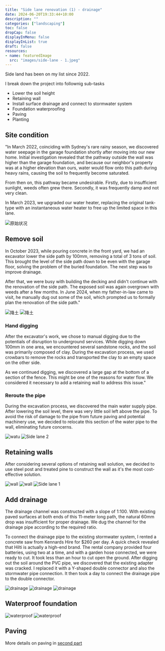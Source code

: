```yaml
---
title: "Side lane renovation (1) - drainage"
date: 2024-06-20T19:33:44+10:00
description: ""
categories: ["landscaping"]
toc: false
dropCap: false
displayInMenu: false
displayInList: true
draft: false 
resources:
- name: featuredImage
  src: "images/side-lane - 1.jpeg"
---
```


Side land has been on my list since 2022.

I break down the project into follownig sub-tasks
- Lower the soil height
- Retaining wall
- Install surface drainage and connect to stormwater system
- Foundation waterproofing
- Paving
- Planting


## Site condition

"In March 2022, coinciding with Sydney's rare rainy season, we discovered water seepage in the garage foundation shortly after moving into our new home. Initial investigation revealed that the pathway outside the wall was higher than the garage foundation, and because our neighbor's property was at a higher elevation than ours, water would flow onto this path during heavy rains, causing the soil to frequently become saturated.

From then on, this pathway became undesirable. Firstly, due to insufficient sunlight, weeds often grew there. Secondly, it was frequently damp and not very clean.

In March 2023, we upgraded our water heater, replacing the original tank-type with an instantaneous water heater to free up the limited space in this lane.

![原始状况](images/side-lane%20-%205.jpeg)

## Remove soil

In October 2023, while pouring concrete in the front yard, we had an excavator lower the side path by 100mm, removing a total of 3 tons of soil. This brought the level of the side path down to be even with the garage floor, solving the problem of the buried foundation. The next step was to improve drainage.

After that, we were busy with building the decking and didn't continue with the renovation of the side path. The exposed soil was again overgrown with weeds after a few months. In June 2024, when my father-in-law came to visit, he manually dug out some of the soil, which prompted us to formally plan the renovation of the side path."

![降土](images/side-lane%20-%206.jpeg)
![降土](images/side-lane%20-%207.jpeg)



### Hand digging

After the excavator's work, we chose to manual digging due to the potentials of disruption to underground services. While digging down 100mm in one area, we encountered several sandstone rocks, and the soil was primarily composed of clay. During the excavation process, we used crowbars to remove the rocks and transported the clay to an empty space on the other side.

As we continued digging, we discovered a large gap at the bottom of a section of the fence. This might be one of the reasons for water flow. We considered it necessary to add a retaining wall to address this issue."

### Reroute the pipe 

During the excavation process, we discovered the main water supply pipe. After lowering the soil level, there was very little soil left above the pipe. To avoid the risk of damage to the pipe from future paving and potential machinery use, we decided to relocate this section of the water pipe to the wall, eliminating future concerns.

![watu](images/watu%20-%201.jpeg)
![Side lane 2](images/side-lane%20-%202.jpeg)

## Retaining walls

After considering several options of retaining wall solution, we decided to use steel post and treated pine to construct the wall as it's the most cost-effective solution.

![wall](images/retaining-wall%20-%201.jpeg)
![wall](images/retaining-wall%20-%202.jpeg)
![Side lane 1](images/side-lane%20-%201.jpeg)

## Add drainage

The drainage channel was constructed with a slope of 1:100. With existing paved surfaces at both ends of this 11-meter long path, the natural 60mm drop was insufficient for proper drainage. We dug the channel for the drainage pipe according to the required ratio.

To connect the drainage pipe to the existing stormwater system, I rented a concrete saw from Kennards Hire for $260 per day. A quick check revealed that Hilti is actually a high-end brand. The rental company provided four batteries, using two at a time, and with a garden hose connected, we were ready to cut. It took less than an hour to cut open the ground. After digging out the soil around the PVC pipe, we discovered that the existing adapter was cracked. I replaced it with a Y-shaped double connector and also the stormwater pipe connection. It then took a day to connect the drainage pipe to the double connector.

![drainage](images/drainage%20-%201.jpeg)
![drainage](images/drainage%20-%202.jpeg)
![drainage](images/drainage%20-%203.jpeg)

## Waterproof foundation


![waterproof](images/waterproof%20-%201.jpeg)
![waterproof](images/waterproof%20-%202.jpeg)

## Paving

More details on paving in [second part](https://diy.rongchenxuan.com/posts/2024-07-side-lane-part-2/)
